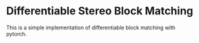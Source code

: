 # Differentiable Stereo Block Matching
This is a simple implementation of differentiable block matching with pytorch.